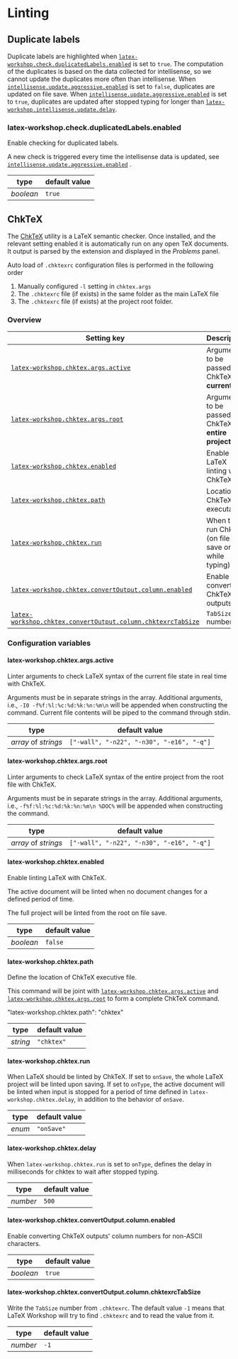 # Linting

## Duplicate labels

Duplicate labels are highlighted when [`latex-workshop.check.duplicatedLabels.enabled`](#latex-workshopcheckduplicatedLabelsenabled) is set to `true`. The computation of the duplicates is based on the data collected for intellisense, so we cannot update the duplicates more often than intellisense. When [`intellisense.update.aggressive.enabled`](Intellisense#latex-workshopintellisenseupdateaggressiveenabled) is set to `false`, duplicates are updated on file save. When [`intellisense.update.aggressive.enabled`](Intellisense#latex-workshopintellisenseupdateaggressiveenabled) is set to `true`, duplicates are updated after stopped typing for longer than [`latex-workshop.intellisense.update.delay`](Intellisense#latex-workshopintellisenseupdatedelay).

### latex-workshop.check.duplicatedLabels.enabled

Enable checking for duplicated labels.

A new check is triggered every time the intellisense data is updated, see [`intellisense.update.aggressive.enabled`](Intellisense#latex-workshopintellisenseupdateaggressiveenabled) .

| type      | default value |
| --------- | ------------- |
| _boolean_ | `true`        |

## ChkTeX

The [ChkTeX](https://www.nongnu.org/chktex/) utility is a LaTeX semantic checker. Once installed, and the relevant setting enabled it is automatically run on any open TeX documents. It output is parsed by the extension and displayed in the _Problems_ panel.

Auto load of `.chktexrc` configuration files is performed in the following order

1. Manually configured `-l` setting in `chktex.args`
1. The `.chktexrc` file (if exists) in the same folder as the main LaTeX file
1. The `.chktexrc` file (if exists) at the project root folder.

### Overview

| Setting key                                                            | Description                                             | Default                                   | Type                 |
| ---------------------------------------------------------------------- | ------------------------------------------------------- | ----------------------------------------- | -------------------- |
| [`latex-workshop.chktex.args.active`](#latex-workshopchktexargsactive) | Arguments to be passed to ChkTeX for **current file**   | `["-wall", "-n22", "-n30", "-e16", "-q"]` | _array_ of _strings_ |
| [`latex-workshop.chktex.args.root`](#latex-workshopchktexargsroot)     | Arguments to be passed to ChkTeX for **entire project** | `["-wall", "-n22", "-n30", "-e16", "-q"]` | _array_ of _strings_ |
| [`latex-workshop.chktex.enabled`](#latex-workshopchktexenabled)        | Enable LaTeX linting with ChkTeX                        | `false`                                   | _boolean_            |
| [`latex-workshop.chktex.path`](#latex-workshopchktexpath)              | Location of ChkTeX executable                           | `"chktex"`                                | _string_             |
| [`latex-workshop.chktex.run`](#latex-workshopchktexrun)                | When to run ChkTeX (on file save or while typing)       | `"onSave"`                                | _enum_               |
| [`latex-workshop.chktex.convertOutput.column.enabled`](#latex-workshopchktexconvertoutputcolumnenabled)                       | Enable converting ChkTeX outputs | `true`    | _boolean_            |
| [`latex-workshop.chktex.convertOutput.column.chktexrcTabSize`](#latex-workshopchktexconvertoutputcolumnchktexrctabsize)       | `TabSize` number                 | `-1`      | _number_             |

### Configuration variables

#### latex-workshop.chktex.args.active

Linter arguments to check LaTeX syntax of the current file state in real time with ChkTeX.

Arguments must be in separate strings in the array. Additional arguments, i.e., `-I0 -f%f:%l:%c:%d:%k:%n:%m\n` will be appended when constructing the command. Current file contents will be piped to the command through stdin.

| type                 | default value                             |
| -------------------- | ----------------------------------------- |
| _array_ of _strings_ | `["-wall", "-n22", "-n30", "-e16", "-q"]` |

#### latex-workshop.chktex.args.root

Linter arguments to check LaTeX syntax of the entire project from the root file with ChkTeX.

Arguments must be in separate strings in the array. Additional arguments, i.e., `-f%f:%l:%c:%d:%k:%n:%m\n %DOC%` will be appended when constructing the command.

| type                 | default value                             |
| -------------------- | ----------------------------------------- |
| _array_ of _strings_ | `["-wall", "-n22", "-n30", "-e16", "-q"]` |

#### latex-workshop.chktex.enabled

Enable linting LaTeX with ChkTeX.

The active document will be linted when no document changes for a defined period of time.

The full project will be linted from the root on file save.

| type      | default value |
| --------- | ------------- |
| _boolean_ | `false`       |

#### latex-workshop.chktex.path

Define the location of ChkTeX executive file.

This command will be joint with [`latex-workshop.chktex.args.active`](latex-workshopchktexargsactive) and  [`latex-workshop.chktex.args.root`](latex-workshopchktexargsroot) to form a complete ChkTeX command.

"latex-workshop.chktex.path": "chktex"

| type     | default value |
| -------- | ------------- |
| _string_ | `"chktex"`    |

#### latex-workshop.chktex.run

When LaTeX should be linted by ChkTeX. If set to `onSave`, the whole LaTeX project will be linted upon saving. If set to `onType`, the active document will be linted when input is stopped for a period of time defined in `latex-workshop.chktex.delay`, in addition to the behavior of `onSave`.

| type   | default value |
| ------ | ------------- |
| _enum_ | `"onSave"`    |

#### latex-workshop.chktex.delay

When `latex-workshop.chktex.run` is set to `onType`, defines the delay in milliseconds for chktex to wait after stopped typing. 

| type     | default value |
| -------- | ------------- |
| _number_ | `500`         |

#### latex-workshop.chktex.convertOutput.column.enabled

Enable converting ChkTeX outputs' column numbers for non-ASCII characters.

| type      | default value |
| --------- | ------------- |
| _boolean_ | `true`        |

#### latex-workshop.chktex.convertOutput.column.chktexrcTabSize

Write the `TabSize` number from `.chktexrc`. The default value `-1` means that LaTeX Workshop will try to find `.chktexrc` and to read the value from it.

| type     | default value |
| -------- | ------------- |
| _number_ | `-1`          |

